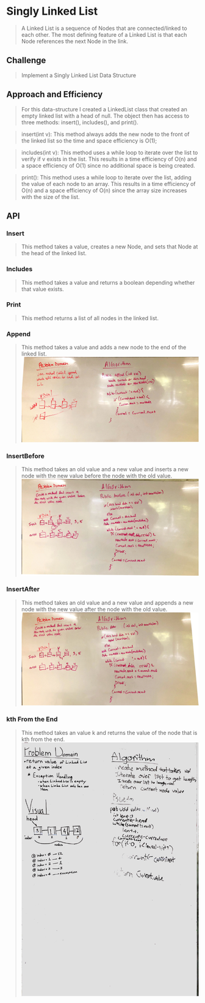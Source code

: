# Singly Linked List
> A Linked List is a sequence of Nodes that are connected/linked to each other. The most defining feature of a Linked List is that each Node references the next Node in the link.

## Challenge
> Implement a Singly Linked List Data Structure

## Approach and Efficiency
> For this data-structure I created a LinkedList class that created an empty linked list with a head of null. The object then has access to three methods: insert(), includes(), and print().

> insert(int v): This method always adds the new node to the front of the linked list so the time and space efficiency is O(1);

> includes(int v): This method uses a while loop to iterate over the list to verify if v exists in the list. This results in a time efficiency of O(n) and a space efficiency of O(1) since no additional space is being created.  

> print(): This method uses a while loop to iterate over the list, adding the value of each node to an array. This results in a time efficiency of O(n) and a space efficiency of O(n) since the array size increases with the size of the list.

## API
### Insert
> This method takes a value, creates a new Node, and sets that Node at the head of the linked list.

### Includes
> This method takes a value and returns a boolean depending whether that value exists.

### Print
> This method returns a list of all nodes in the linked list.

### Append
> This method takes a value and adds a new node to the end of the linked list.
![Linked List Append Whiteboard](https://github.com/CClemensJr/data-structures-and-algorithms/blob/master/assets/llInsertionsAppend.JPG "Linked List Append Whiteboard")

### InsertBefore
> This method takes an old value and a new value and inserts a new node with the new value before the node with the old value.
![Linked List Insert Before Whiteboard](https://github.com/CClemensJr/data-structures-and-algorithms/blob/master/assets/llInsertionsInsertBefore.JPG "Linked List Insert Before Whiteboard")

### InsertAfter
> This method takes an old value and a new value and appends a new node with the new value after the node with the old value.
![Linked List Insert After Whiteboard](https://github.com/CClemensJr/data-structures-and-algorithms/blob/master/assets/llInsertionsInsertAfter.JPG "Linked List Insert After Whiteboard")

### kth From the End
> This method takes an value k and returns the value of the node that is kth from the end.
![Linked List Kth From The End Whiteboard](https://github.com/CClemensJr/data-structures-and-algorithms/blob/master/assets/llKthFromEnd.jpg "Linked List kth From End Whiteboard")